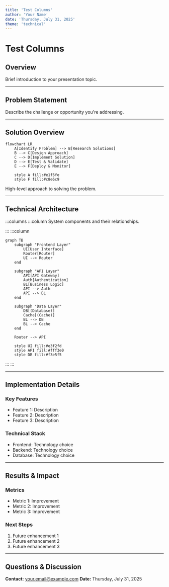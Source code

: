 ```yaml
---
title: 'Test Columns'
author: 'Your Name'
date: 'Thursday, July 31, 2025'
theme: 'technical'
---
```


# Test Columns

## Overview

Brief introduction to your presentation topic.

---

## Problem Statement

Describe the challenge or opportunity you're addressing.

---

## Solution Overview

```mermaid:solution-overview {align=center, width=80%, layout=horizontal}
flowchart LR
    A[Identify Problem] --> B[Research Solutions]
    B --> C[Design Approach]
    C --> D[Implement Solution]
    D --> E[Test & Validate]
    E --> F[Deploy & Monitor]

    style A fill:#e1f5fe
    style F fill:#c8e6c9
```

High-level approach to solving the problem.

---

## Technical Architecture

:::columns
:::column
System components and their relationships.

:::
:::column

```mermaid:architecture {align=center, width=90%, layout=layered}
graph TB
    subgraph "Frontend Layer"
        UI[User Interface]
        Router[Router]
        UI --> Router
    end

    subgraph "API Layer"
        API[API Gateway]
        Auth[Authentication]
        BL[Business Logic]
        API --> Auth
        API --> BL
    end

    subgraph "Data Layer"
        DB[(Database)]
        Cache[(Cache)]
        BL --> DB
        BL --> Cache
    end

    Router --> API

    style UI fill:#e3f2fd
    style API fill:#fff3e0
    style DB fill:#f3e5f5
```

:::
:::

---

## Implementation Details

### Key Features

- Feature 1: Description
- Feature 2: Description
- Feature 3: Description

### Technical Stack

- Frontend: Technology choice
- Backend: Technology choice
- Database: Technology choice

---

## Results & Impact

### Metrics

- Metric 1: Improvement
- Metric 2: Improvement
- Metric 3: Improvement

### Next Steps

1. Future enhancement 1
2. Future enhancement 2
3. Future enhancement 3

---

## Questions & Discussion

**Contact:** your.email@example.com
**Date:** Thursday, July 31, 2025
